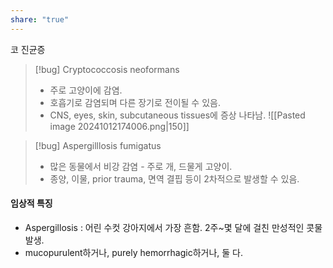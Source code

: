 ```yaml
---
share: "true"
---
```


코 진균증

>[!bug] Cryptococcosis neoformans
>- 주로 고양이에 감염.
>- 호흡기로 감염되며 다른 장기로 전이될 수 있음.
>- CNS, eyes, skin, subcutaneous tissues에 증상 나타남.
>  ![[Pasted image 20241012174006.png|150]]

>[!bug] Aspergilllosis fumigatus
>- 많은 동물에서 비강 감염 - 주로 개, 드물게 고양이.
>- 종양, 이물, prior trauma, 면역 결핍 등이 2차적으로 발생할 수 있음.

#### 임상적 특징

- Aspergillosis : 어린 수컷 강아지에서 가장 흔함. 2주~몇 달에 걸친 만성적인 콧물 발생.
- mucopurulent하거나, purely hemorrhagic하거나, 둘 다.